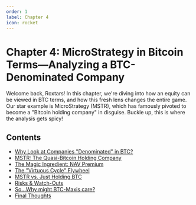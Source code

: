 ```yaml
---
order: 1
label: Chapter 4
icon: rocket
---
```


# Chapter 4: MicroStrategy in Bitcoin Terms—Analyzing a BTC-Denominated Company

Welcome back, Roxtars! In this chapter, we're diving into how an equity can be viewed in BTC terms, and how this fresh lens changes the entire game. Our star example is MicroStrategy (MSTR), which has famously pivoted to become a "Bitcoin holding company" in disguise. Buckle up, this is where the analysis gets spicy!

## Contents

<!-- The correct order of sections with updated order values:
1. Why Look at Companies "Denominated" in BTC? (order: 1000)
2. MSTR: The Quasi-Bitcoin Holding Company (order: 900)
3. The Magic Ingredient: NAV Premium (order: 800)
4. The "Virtuous Cycle" Flywheel (order: 700)
5. MSTR vs. Just Holding BTC (order: 600)
6. Risks & Watch-Outs (order: 500)
7. So…Why might BTC-Maxis care? (order: 400)
8. Final Thoughts (order: 300)
-->
- [Why Look at Companies "Denominated" in BTC?](why-companies-denominated-in-btc.md)
- [MSTR: The Quasi-Bitcoin Holding Company](mstr-quasi-bitcoin-holding-company.md)
- [The Magic Ingredient: NAV Premium](nav-premium.md)
- [The "Virtuous Cycle" Flywheel](virtuous-cycle-flywheel.md)
- [MSTR vs. Just Holding BTC](mstr-vs-holding-btc.md)
- [Risks & Watch-Outs](risks-and-watchouts.md)
- [So…Why might BTC-Maxis care?](why-btc-maxis-care.md)
- [Final Thoughts](final-thoughts.md)
